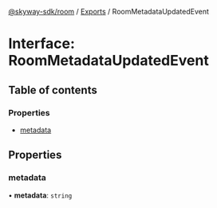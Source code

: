 [@skyway-sdk/room](../README.md) / [Exports](../modules.md) / RoomMetadataUpdatedEvent

# Interface: RoomMetadataUpdatedEvent

## Table of contents

### Properties

- [metadata](RoomMetadataUpdatedEvent.md#metadata)

## Properties

### metadata

• **metadata**: `string`
